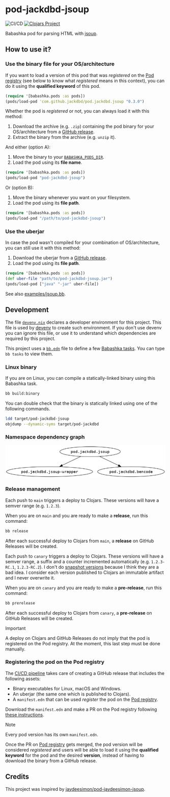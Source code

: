 # pod-jackdbd-jsoup

![CI/CD](https://github.com/jackdbd/pod-jackdbd-jsoup/actions/workflows/ci-cd.yaml/badge.svg)
[![Clojars Project](https://img.shields.io/clojars/v/com.github.jackdbd/pod.jackdbd.jsoup.svg)](https://clojars.org/com.github.jackdbd/pod.jackdbd.jsoup)

Babashka pod for parsing HTML with [jsoup](https://jsoup.org/).

## How to use it?

### Use the binary file for your OS/architecture

If you want to load a version of this pod that was *registered* on the [Pod registry](https://github.com/babashka/pod-registry) (see below to know what *registered* means in this context), you can do it using the **qualified keyword** of this pod.

```clj
(require '[babashka.pods :as pods])
(pods/load-pod 'com.github.jackdbd/pod.jackdbd.jsoup "0.3.0")
```

Whether the pod is *registered* or not, you can always load it with this method:

1. Download the archive (e.g. `.zip`) containing the pod binary for your OS/architecture from a [GitHub release](https://github.com/jackdbd/pod-jackdbd-jsoup/releases).
1. Extract the binary from the archive (e.g. `unzip` it).

And either (option A):

1. Move the binary to your [`BABASHKA_PODS_DIR`](https://github.com/babashka/pods?tab=readme-ov-file#where-does-the-pod-come-from).
1. Load the pod using its **file name**.

```clj
(require '[babashka.pods :as pods])
(pods/load-pod "pod-jackdbd-jsoup")
```

Or (option B):

1. Move the binary whenever you want on your filesystem.
1. Load the pod using its **file path**.

```clj
(require '[babashka.pods :as pods])
(pods/load-pod "/path/to/pod-jackdbd-jsoup")
```

### Use the uberjar

In case the pod wasn't compiled for your combination of OS/architecture, you can still use it with this method:

1. Download the uberjar from a [GitHub release](https://github.com/jackdbd/pod-jackdbd-jsoup/releases).
1. Load the pod using its **file path**.

```clj
(require '[babashka.pods :as pods])
(def uber-file "path/to/pod-jackdbd-jsoup.jar")
(pods/load-pod ["java" "-jar" uber-file])
```

See also [examples/jsoup.bb](./examples/jsoup.bb).

## Development

The file [`devenv.nix`](./devenv.nix) declares a developer environment for this project. This file is used by [devenv](https://github.com/cachix/devenv) to create such environment. If you don't use devenv you can ignore this file, or use it to understand which dependencies are required by this project.

This project uses a [`bb.edn`](./bb.edn) file to define a few [Babashka tasks](https://book.babashka.org/#tasks). You can type `bb tasks` to view them.

### Linux binary

If you are on Linux, you can compile a statically-linked binary using this Babashka task.

```sh
bb build:binary
```

You can double check that the binary is statically linked using one of the following commands.

```sh
ldd target/pod-jackdbd-jsoup
objdump --dynamic-syms target/pod-jackdbd
```

### Namespace dependency graph

![Dependency graph of the namespaces, generated with clj-hiera](./resources/img/namespaces.png)

### Release management

Each push to `main` triggers a deploy to Clojars. These versions will have a semver range (e.g. `1.2.3`).

When you are on `main` and you are ready to make a **release**, run this command:

```sh
bb release
```

After each successful deploy to Clojars from `main`, a **release** on GitHub Releases will be created.

Each push to `canary` triggers a deploy to Clojars. These versions will have a semver range, a suffix and a counter incremented automatically (e.g. `1.2.3-RC.1`, `1.2.3-RC.2`). I don't do [snapshot versions](https://stackoverflow.com/a/5901460/3036129) because I think they are a bad idea. I consider each version published to Clojars an immutable artifact and I never overwrite it.

When you are on `canary` and you are ready to make a **pre-release**, run this command:

```sh
bb prerelease
```

After each successful deploy to Clojars from `canary`, a **pre-release** on GitHub Releases will be created.

>[!IMPORTANT]
> A deploy on Clojars and GitHub Releases do not imply that the pod is registered on the Pod registry. At the moment, this last step must be done manually.

### Registering the pod on the Pod registry

The [CI/CD pipeline](./.github/workflows/ci-cd.yaml) takes care of creating a GitHub release that includes the following assets:

- Binary executables for Linux, macOS and Windows.
- An uberjar (the same one which is published to Clojars).
- A `manifest.edn` that can be used *register* the pod on the [Pod registry](https://github.com/babashka/pod-registry).

Download the `manifest.edn` and make a PR on the Pod registry following [these instructions](https://github.com/babashka/pod-registry?tab=readme-ov-file#registering-a-pod).

> [!NOTE]
> Every pod version has its own `manifest.edn`.

Once the PR on [Pod registry](https://github.com/babashka/pod-registry) gets merged, the pod version will be considered *registered* and users will be able to load it using the **qualified keyword** for the pod and the desired **version**, instead of having to download the binary from a GitHub release.

## Credits

This project was inspired by [jaydeesimon/pod-jaydeesimon-jsoup](https://github.com/jaydeesimon/pod-jaydeesimon-jsoup).
